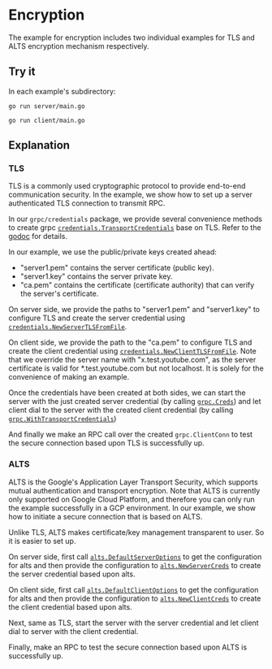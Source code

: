 # Encryption

The example for encryption includes two individual examples for TLS and ALTS
encryption mechanism respectively.

## Try it

In each example's subdirectory:

```
go run server/main.go
```

```
go run client/main.go
```

## Explanation

### TLS

TLS is a commonly used cryptographic protocol to provide end-to-end
communication security. In the example, we show how to set up a server
authenticated TLS connection to transmit RPC.

In our `grpc/credentials` package, we provide several convenience methods to
create grpc
[`credentials.TransportCredentials`](https://godoc.org/google.golang.org/grpc/credentials#TransportCredentials)
base on TLS. Refer to the
[godoc](https://godoc.org/google.golang.org/grpc/credentials) for details.

In our example, we use the public/private keys created ahead: 
* "server1.pem" contains the server certificate (public key). 
* "server1.key" contains the server private key. 
* "ca.pem" contains the certificate (certificate authority)
that can verify the server's certificate.

On server side, we provide the paths to "server1.pem" and "server1.key" to
configure TLS and create the server credential using
[`credentials.NewServerTLSFromFile`](https://godoc.org/google.golang.org/grpc/credentials#NewServerTLSFromFile).

On client side, we provide the path to the "ca.pem" to configure TLS and create
the client credential using
[`credentials.NewClientTLSFromFile`](https://godoc.org/google.golang.org/grpc/credentials#NewClientTLSFromFile).
Note that we override the server name with "x.test.youtube.com", as the server
certificate is valid for *.test.youtube.com but not localhost. It is solely for
the convenience of making an example.

Once the credentials have been created at both sides, we can start the server
with the just created server credential (by calling
[`grpc.Creds`](https://godoc.org/google.golang.org/grpc#Creds)) and let client dial
to the server with the created client credential (by calling
[`grpc.WithTransportCredentials`](https://godoc.org/google.golang.org/grpc#WithTransportCredentials))

And finally we make an RPC call over the created `grpc.ClientConn` to test the secure
connection based upon TLS is successfully up.

### ALTS

ALTS is the Google's Application Layer Transport Security, which supports mutual
authentication and transport encryption. Note that ALTS is currently only
supported on Google Cloud Platform, and therefore you can only run the example
successfully in a GCP environment. In our example, we show how to initiate a
secure connection that is based on ALTS.

Unlike TLS, ALTS makes certificate/key management transparent to user. So it is
easier to set up.

On server side, first call
[`alts.DefaultServerOptions`](https://godoc.org/google.golang.org/grpc/credentials/alts#DefaultServerOptions)
to get the configuration for alts and then provide the configuration to
[`alts.NewServerCreds`](https://godoc.org/google.golang.org/grpc/credentials/alts#NewServerCreds)
to create the server credential based upon alts.

On client side, first call
[`alts.DefaultClientOptions`](https://godoc.org/google.golang.org/grpc/credentials/alts#DefaultClientOptions)
to get the configuration for alts and then provide the configuration to
[`alts.NewClientCreds`](https://godoc.org/google.golang.org/grpc/credentials/alts#NewClientCreds)
to create the client credential based upon alts.

Next, same as TLS, start the server with the server credential and let client
dial to server with the client credential.

Finally, make an RPC to test the secure connection based upon ALTS is
successfully up.